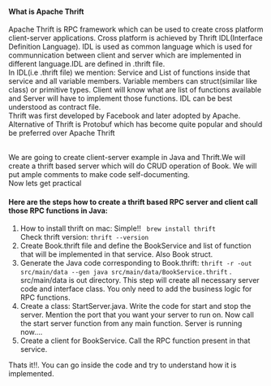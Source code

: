 <h4>What is Apache Thrift</h4>
Apache Thrift is RPC framework which can be used to create cross platform client-server applications. Cross platform is achieved by 
Thrift IDL(Interface Definition Language). IDL is used as common language which is used for communnication 
between client and server which are implemented in different language.IDL are defined in .thrift file.  </br>  
In IDL(i.e .thrift file) we mention: Service and List of functions inside that service and all variable members.
Variable members can struct(similar like class) or primitive types.
Client will know what are list of functions available and Server will have to implement those functions.
IDL can be best understood as contract file.</br>
Thrift was first developed by Facebook and later adopted by Apache.</br>
Alternative of Thrift is Protobuf which has become quite popular and should be preferred over Apache Thrift
</br></br>

We are going to create client-server example in Java and Thrift.We will create a thrift based server which will do CRUD operation of Book. We will put ample comments to make code self-documenting. 
</br>
Now lets get practical</br>
#### Here are the steps how to create a thrift based RPC server and client call those RPC functions in Java:
1. How to install thrift on mac: Simple!! <code> brew install thrift </code> Check thrift version: `thrift --version` </br> 
2. Create Book.thrift file and define the BookService and list of function that will be implemented in that service. Also Book struct.
3. Generate the Java code corresponding to Book.thrift: `thrift -r -out src/main/data --gen java src/main/data/BookService.thrift` . src/main/data is out directory. This step will create all necessary server code and interface class. You only need to add the business logic for RPC functions.
4. Create a class: StartServer.java. Write the code for start and stop the server. Mention the port that you want your server to run on. Now call the start server function from any main function. Server is running now....
5. Create a client for BookService. Call the RPC function present in that service.

Thats it!!. You can go inside the code and try to understand how it is implemented.